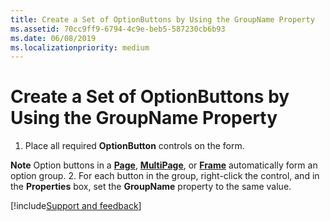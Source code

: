 ```yaml
---
title: Create a Set of OptionButtons by Using the GroupName Property
ms.assetid: 70cc9ff9-6794-4c9e-beb5-587230cb6b93
ms.date: 06/08/2019
ms.localizationpriority: medium
---
```



# Create a Set of OptionButtons by Using the GroupName Property

1. Place all required **OptionButton** controls on the form.
    
  **Note** Option buttons in a **[Page](../../../api/Outlook.page.md)**, **[MultiPage](../../../api/Outlook.multipage.md)**, or **[Frame](../../../api/Outlook.frame.md)** automatically form an option group.
2. For each button in the group, right-click the control, and in the **Properties** box, set the **GroupName** property to the same value.

[!include[Support and feedback](~/includes/feedback-boilerplate.md)]